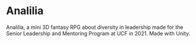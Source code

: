# Analilia
Analilia, a mini 3D fantasy RPG about diversity in leadership made for the Senior Leadership and Mentoring Program at UCF in 2021. Made with Unity.
